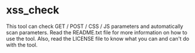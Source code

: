 # xss_check
This tool can check GET / POST / CSS / JS parameters and automatically scan parameters. Read the README.txt file for more information on how to use the tool. Also, read the LICENSE file to know what you can and can't do with the tool.
